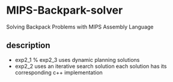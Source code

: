 # MIPS-Backpark-solver
Solving Backpack Problems with MIPS Assembly Language

## description
- exp2_1 % exp2_3 uses dynamic planning solutions
- exp2_2 uses an iterative search solution
each solution has its corresponding c++ implementation
